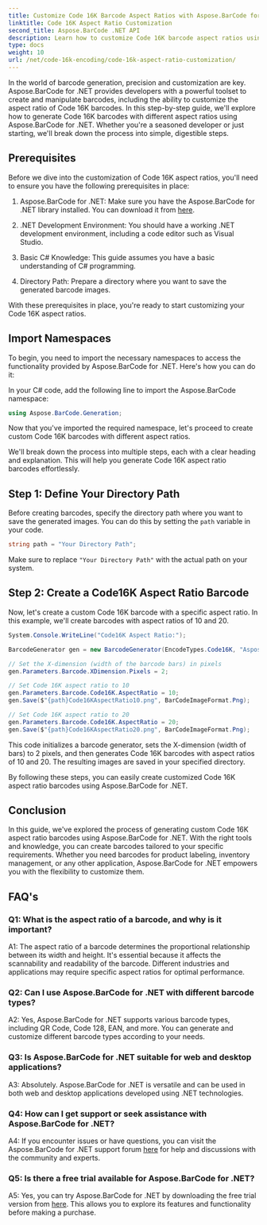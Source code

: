 ```yaml
---
title: Customize Code 16K Barcode Aspect Ratios with Aspose.BarCode for .NET
linktitle: Code 16K Aspect Ratio Customization
second_title: Aspose.BarCode .NET API
description: Learn how to customize Code 16K barcode aspect ratios using Aspose.BarCode for .NET. Create precise barcodes for your applications.
type: docs
weight: 10
url: /net/code-16k-encoding/code-16k-aspect-ratio-customization/
---
```

In the world of barcode generation, precision and customization are key. Aspose.BarCode for .NET provides developers with a powerful toolset to create and manipulate barcodes, including the ability to customize the aspect ratio of Code 16K barcodes. In this step-by-step guide, we'll explore how to generate Code 16K barcodes with different aspect ratios using Aspose.BarCode for .NET. Whether you're a seasoned developer or just starting, we'll break down the process into simple, digestible steps.

## Prerequisites

Before we dive into the customization of Code 16K aspect ratios, you'll need to ensure you have the following prerequisites in place:

1. Aspose.BarCode for .NET: Make sure you have the Aspose.BarCode for .NET library installed. You can download it from [here](https://releases.aspose.com/barcode/net/).

2. .NET Development Environment: You should have a working .NET development environment, including a code editor such as Visual Studio.

3. Basic C# Knowledge: This guide assumes you have a basic understanding of C# programming.

4. Directory Path: Prepare a directory where you want to save the generated barcode images.

With these prerequisites in place, you're ready to start customizing your Code 16K aspect ratios.

## Import Namespaces

To begin, you need to import the necessary namespaces to access the functionality provided by Aspose.BarCode for .NET. Here's how you can do it:

In your C# code, add the following line to import the Aspose.BarCode namespace:

```csharp
using Aspose.BarCode.Generation;
```

Now that you've imported the required namespace, let's proceed to create custom Code 16K barcodes with different aspect ratios.

We'll break down the process into multiple steps, each with a clear heading and explanation. This will help you generate Code 16K aspect ratio barcodes effortlessly.

## Step 1: Define Your Directory Path

Before creating barcodes, specify the directory path where you want to save the generated images. You can do this by setting the `path` variable in your code.

```csharp
string path = "Your Directory Path";
```

Make sure to replace `"Your Directory Path"` with the actual path on your system.

## Step 2: Create a Code16K Aspect Ratio Barcode

Now, let's create a custom Code 16K barcode with a specific aspect ratio. In this example, we'll create barcodes with aspect ratios of 10 and 20.

```csharp
System.Console.WriteLine("Code16K Aspect Ratio:");

BarcodeGenerator gen = new BarcodeGenerator(EncodeTypes.Code16K, "Aspose.BarCode");

// Set the X-dimension (width of the barcode bars) in pixels
gen.Parameters.Barcode.XDimension.Pixels = 2;

// Set Code 16K aspect ratio to 10
gen.Parameters.Barcode.Code16K.AspectRatio = 10;
gen.Save($"{path}Code16KAspectRatio10.png", BarCodeImageFormat.Png);

// Set Code 16K aspect ratio to 20
gen.Parameters.Barcode.Code16K.AspectRatio = 20;
gen.Save($"{path}Code16KAspectRatio20.png", BarCodeImageFormat.Png);
```

This code initializes a barcode generator, sets the X-dimension (width of bars) to 2 pixels, and then generates Code 16K barcodes with aspect ratios of 10 and 20. The resulting images are saved in your specified directory.

By following these steps, you can easily create customized Code 16K aspect ratio barcodes using Aspose.BarCode for .NET.

## Conclusion

In this guide, we've explored the process of generating custom Code 16K aspect ratio barcodes using Aspose.BarCode for .NET. With the right tools and knowledge, you can create barcodes tailored to your specific requirements. Whether you need barcodes for product labeling, inventory management, or any other application, Aspose.BarCode for .NET empowers you with the flexibility to customize them.

## FAQ's

### Q1: What is the aspect ratio of a barcode, and why is it important?

A1: The aspect ratio of a barcode determines the proportional relationship between its width and height. It's essential because it affects the scannability and readability of the barcode. Different industries and applications may require specific aspect ratios for optimal performance.

### Q2: Can I use Aspose.BarCode for .NET with different barcode types?

A2: Yes, Aspose.BarCode for .NET supports various barcode types, including QR Code, Code 128, EAN, and more. You can generate and customize different barcode types according to your needs.

### Q3: Is Aspose.BarCode for .NET suitable for web and desktop applications?

A3: Absolutely. Aspose.BarCode for .NET is versatile and can be used in both web and desktop applications developed using .NET technologies.

### Q4: How can I get support or seek assistance with Aspose.BarCode for .NET?

A4: If you encounter issues or have questions, you can visit the Aspose.BarCode for .NET support forum [here](https://forum.aspose.com/c/barcode/13) for help and discussions with the community and experts.

### Q5: Is there a free trial available for Aspose.BarCode for .NET?

A5: Yes, you can try Aspose.BarCode for .NET by downloading the free trial version from [here](https://releases.aspose.com/). This allows you to explore its features and functionality before making a purchase.

